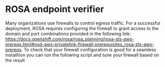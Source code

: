 # ROSA endpoint verifier
Many organizations use firewalls to control egress traffic. For a successful deployment, ROSA requires configuring the firewall to grant access to the domain and port combinations provided in the following link: https://docs.openshift.com/rosa/rosa_planning/rosa-sts-aws-prereqs.html#osd-aws-privatelink-firewall-prerequisites_rosa-sts-aws-prereqs.
To check that your firewall configuration is good for a seamless installtion you can run the following script and tune your firewall based on the result
